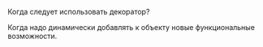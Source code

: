 Когда следует использовать декоратор?

Когда надо динамически добавлять к объекту новые функциональные возможности.